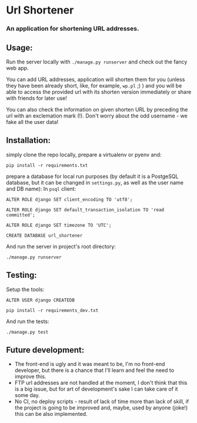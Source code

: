 # Url Shortener
### An application for shortening URL addresses.

## Usage:
Run the server locally with `./manage.py runserver` and check out the fancy web app.

You can add URL addresses, application will shorten them for you (unless they have been already short, like, for example, `wp.pl` ;) ) and you will be able to access the provided url with its shorten version immediately or share with friends for later use!

You can also check the information on given shorten URL by preceding the url with an exclemation mark (!). Don't worry about the odd username - we fake all the user data!

## Installation:

simply clone the repo locally, prepare a virtualenv or pyenv and:

`pip install -r requirements.txt`

prepare a database for local run purposes (by default it is a PostgeSQL database, but it can be changed in `settings.py`, as well as the user name and DB name):
In `psql` client:

`ALTER ROLE django SET client_encoding TO 'utf8';`

`ALTER ROLE django SET default_transaction_isolation TO 'read committed';`

`ALTER ROLE django SET timezone TO 'UTC';`

`CREATE DATABASE url_shortener`

And run the server in project's root directory:

`./manage.py runserver`

## Testing:

Setup the tools:

`ALTER USER django CREATEDB`

`pip install -r requirements_dev.txt`

And run the tests:

`./manage.py test`

## Future development:

* The front-end is ugly and it was meant to be, I'm no front-end developer, but there is a chance that I'll learn and feel the need to improve this.
* FTP url addresses are not handled at the moment, I don't think that this is a big issue, but for art of development's sake I can take care of it some day.
* No CI, no deploy scripts - result of lack of time more than lack of skill, if the project is going to be improved and, maybe, used by anyone (joke!) this can be also implemented.
